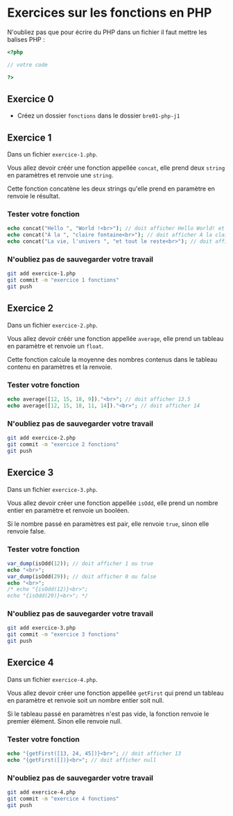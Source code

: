 # Exercices sur les fonctions en PHP

N'oubliez pas que pour écrire du PHP dans un fichier il faut mettre les balises PHP :

```php
<?php

// votre code

?>
```

## Exercice 0

- Créez un dossier `fonctions` dans le dossier `bre01-php-j1`


## Exercice 1

Dans un fichier `exercice-1.php`.

Vous allez devoir créér une fonction appellée `concat`, elle prend deux `string` en paramètres et renvoie une `string`.

Cette fonction concatène les deux strings qu'elle prend en paramètre en renvoie le résultat.

### Tester votre fonction

```php
echo concat("Hello ", "World !<br>"); // doit afficher Hello World! et revenir à la ligne
echo concat("À la ", "claire fontaine<br>"); // doit afficher À la claire fontaine et revenir à la ligne
echo concat("La vie, l'univers ", "et tout le reste<br>"); // doit afficher La vie, l'univers et tout le reste et revenir à la ligne
```

### N'oubliez pas de sauvegarder votre travail

```sh
git add exercice-1.php
git commit -m "exercice 1 fonctions"
git push
```


## Exercice 2

Dans un fichier `exercice-2.php`.

Vous allez devoir créér une fonction appellée `average`, elle prend un tableau en paramètre et renvoie un `float`.

Cette fonction calcule la moyenne des nombres contenus dans le tableau contenu en paramètres et la renvoie.

### Tester votre fonction

```php
echo average([12, 15, 18, 9])."<br>"; // doit afficher 13.5
echo average([12, 15, 18, 11, 14])."<br>"; // doit afficher 14 
```

### N'oubliez pas de sauvegarder votre travail

```sh
git add exercice-2.php
git commit -m "exercice 2 fonctions"
git push
```


## Exercice 3

Dans un fichier `exercice-3.php`.

Vous allez devoir créer une fonction appellée `isOdd`, elle prend un nombre entier en paramètre et renvoie un booléen.

Si le nombre passé en paramètres est pair, elle renvoie `true`, sinon elle renvoie false.

### Tester votre fonction

```php
var_dump(isOdd(12)); // doit afficher 1 ou true
echo "<br>";
var_dump(isOdd(29)); // doit afficher 0 ou false
echo "<br>";
/* echo "{isOdd(12)}<br>";
echo "{isOdd(29)}<br>"; */
```

### N'oubliez pas de sauvegarder votre travail

```sh
git add exercice-3.php
git commit -m "exercice 3 fonctions"
git push
```


## Exercice 4

Dans un fichier `exercice-4.php`.

Vous allez devoir créer une fonction appellée `getFirst` qui prend un tableau en paramètre et renvoie soit un nombre entier soit null.

Si le tableau passé en paramètres n'est pas vide, la fonction renvoie le premier élément. Sinon elle renvoie null.

### Tester votre fonction

```php
echo "{getFirst([13, 24, 45])}<br>"; // doit afficher 13
echo "{getFirst([])}<br>"; // doit afficher null
```

### N'oubliez pas de sauvegarder votre travail

```sh
git add exercice-4.php
git commit -m "exercice 4 fonctions"
git push
```